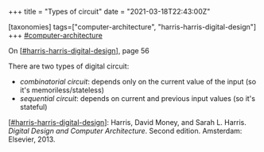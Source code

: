 +++
title = "Types of circuit"
date = "2021-03-18T22:43:00Z"

[taxonomies]
tags=["computer-architecture", "harris-harris-digital-design"]
+++
[#computer-architecture](/tags/computer-architecture)

On [[#harris-harris-digital-design](/tags/harris-harris-digital-design)], page 56

There are two types of digital circuit:

- *combinatorial circuit*: depends only on the current value of the input (so it's memoriless/stateless)
- *sequential circuit*: depends on current and previous input values (so it's stateful)

[[#harris-harris-digital-design](/tags/harris-harris-digital-design)]: Harris, David Money, and Sarah L. Harris. _Digital Design and Computer Architecture_. Second edition. Amsterdam: Elsevier, 2013.

